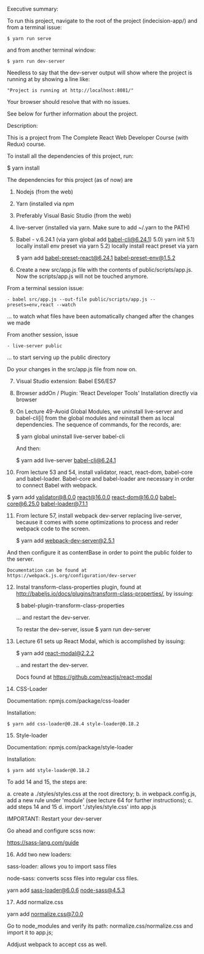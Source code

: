 Executive summary:

  To run this project, navigate to the root of the project (indecision-app/) and from a terminal issue:

    $ yarn run serve

  and from another terminal window:

    $ yarn run dev-server

Needless to say that the dev-server output will show where the project is running at by showing a line like:

    "Project is running at http://localhost:8081/"

Your browser should resolve that with no issues.

See below for further information about the project.

Description:

This is a project from The Complete React Web Developer Course (with Redux) course.

To install all the dependencies of this project, run:

  $ yarn install

The dependencies for this project (as of now) are

1) Nodejs (from the web)

2) Yarn (installed via npm

3) Preferably Visual Basic Studio (from the web)

4) live-server (installed via yarn. Make sure to add ~/.yarn to the PATH)

5) Babel - v.6.24.1 (via yarn global add babel-cli@6.24.1)
  5.0) yarn init
  5.1) locally install env preset via yarn
  5.2) locally install react preset via yarn

	$ yarn add babel-preset-react@6.24.1 babel-preset-env@1.5.2


6) Create a new src/app.js file with the contents of public/scripts/app.js.
   Now the scripts/app.js will not be touched anymore.

  From a terminal session issue:

    - babel src/app.js --out-file public/scripts/app.js --presets=env,react --watch

  ... to watch what files have been automatically changed after the changes we made

  From another session, issue

    - live-server public

  ... to start serving up the public directory

   Do your changes in the src/app.js file from now on.


7) Visual Studio extension: Babel ES6/ES7


8) Browser addOn / Plugin: 'React Developer Tools'
    Installation directly via browser


9) On Lecture 49-Avoid Global Modules, we uninstall live-server and babel-cli[i] from the
global modules and reinstall them as local dependencies. The sequence of commands, for the
records, are:

   $ yarn global uninstall live-server babel-cli

   And then:

   $ yarn add live-server babel-cli@6.24.1


10) From lecture 53 and 54, install validator, react, react-dom, babel-core and babel-loader.
Babel-core and babel-loader are necessary in order to connect Babel with webpack.

   $ yarn add validator@8.0.0 react@16.0.0 react-dom@16.0.0 babel-core@6.25.0 babel-loader@7.1.1


11) From lecture 57, install webpack dev-server replacing live-server, because it comes with some optimizations to process and reder webpack code to the screen.

    $ yarn add webpack-dev-server@2.5.1

  And then configure it as contentBase in order to point the public folder to the server.

    Documentation can be found at https://webpack.js.org/configuration/dev-server


12) Instal transform-class-properties plugin, found at http://babeljs.io/docs/plugins/transform-class-properties/, by issuing:

    $ babel-plugin-transform-class-properties

    ... and restart the dev-server.

    To restar the dev-server, issue 
      $ yarn run dev-server



13) Lecture 61 sets up React Modal, which is accomplished by issuing:

    $ yarn add react-modal@2.2.2

    .. and restart the dev-server.

    Docs found at https://github.com/reactjs/react-modal

14) CSS-Loader

  Documentation: npmjs.com/package/css-loader

  Installation:

    $ yarn add css-loader@0.28.4 style-loader@0.18.2

15) Style-loader

  Documentation: npmjs.com/package/style-loader

  Installation:

    $ yarn add style-loader@0.18.2

To add 14 and 15, the steps are:

  a. create a ./styles/styles.css at the root directory;
  b. in webpack.config.js, add a new rule under 'module' (see lecture 64 for further instructions);
  c. add steps 14 and 15
  d. import './styles/style.css' into app.js

  IMPORTANT: Restart your dev-server

  Go ahead and configure scss now:

  https://sass-lang.com/guide


16) Add two new loaders:

  sass-loader: allows you to import sass files

  node-sass: converts scss files into regular css files.

  yarn add sass-loader@6.0.6 node-sass@4.5.3

17) Add normalize.css

  yarn add normalize.css@7.0.0

  Go to node_modules and verify its path: normalize.css/normalize.css and import it to app.js;

  Addjust webpack to accept css as well.